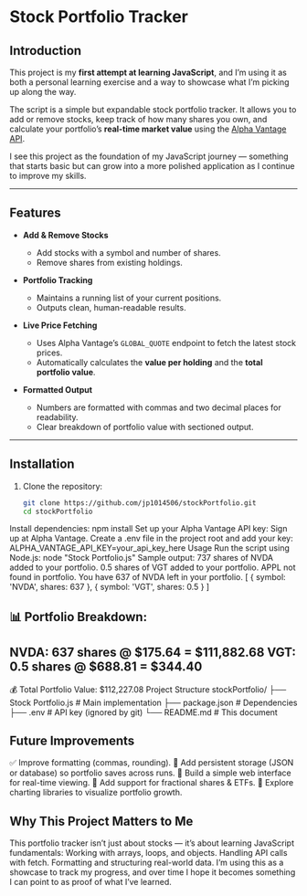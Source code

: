 # Stock Portfolio Tracker  

## Introduction  
This project is my **first attempt at learning JavaScript**, and I’m using it as both a personal learning exercise and a way to showcase what I’m picking up along the way.  

The script is a simple but expandable stock portfolio tracker. It allows you to add or remove stocks, keep track of how many shares you own, and calculate your portfolio’s **real-time market value** using the [Alpha Vantage API](https://www.alphavantage.co/).  

I see this project as the foundation of my JavaScript journey — something that starts basic but can grow into a more polished application as I continue to improve my skills.  

---

## Features  

- **Add & Remove Stocks**  
  - Add stocks with a symbol and number of shares.  
  - Remove shares from existing holdings.  

- **Portfolio Tracking**  
  - Maintains a running list of your current positions.  
  - Outputs clean, human-readable results.  

- **Live Price Fetching**  
  - Uses Alpha Vantage’s `GLOBAL_QUOTE` endpoint to fetch the latest stock prices.  
  - Automatically calculates the **value per holding** and the **total portfolio value**.  

- **Formatted Output**  
  - Numbers are formatted with commas and two decimal places for readability.  
  - Clear breakdown of portfolio value with sectioned output.  

---

## Installation  

1. Clone the repository:  
   ```bash
   git clone https://github.com/jp1014506/stockPortfolio.git
   cd stockPortfolio
Install dependencies:
npm install
Set up your Alpha Vantage API key:
Sign up at Alpha Vantage.
Create a .env file in the project root and add your key:
ALPHA_VANTAGE_API_KEY=your_api_key_here
Usage
Run the script using Node.js:
node "Stock Portfolio.js"
Sample output:
737 shares of NVDA added to your portfolio.
0.5 shares of VGT added to your portfolio.
APPL not found in portfolio.
You have 637 of NVDA left in your portfolio.
[ { symbol: 'NVDA', shares: 637 }, { symbol: 'VGT', shares: 0.5 } ]

📊 Portfolio Breakdown:
--------------------------
NVDA: 637 shares @ $175.64 = $111,882.68
VGT: 0.5 shares @ $688.81 = $344.40
--------------------------
💰 Total Portfolio Value: $112,227.08
Project Structure
stockPortfolio/
├── Stock Portfolio.js   # Main implementation
├── package.json         # Dependencies
├── .env                 # API key (ignored by git)
└── README.md            # This document

## Future Improvements
✅ Improve formatting (commas, rounding).
🔲 Add persistent storage (JSON or database) so portfolio saves across runs.
🔲 Build a simple web interface for real-time viewing.
🔲 Add support for fractional shares & ETFs.
🔲 Explore charting libraries to visualize portfolio growth.

## Why This Project Matters to Me
This portfolio tracker isn’t just about stocks — it’s about learning JavaScript fundamentals:
Working with arrays, loops, and objects.
Handling API calls with fetch.
Formatting and structuring real-world data.
I’m using this as a showcase to track my progress, and over time I hope it becomes something I can point to as proof of what I’ve learned.
